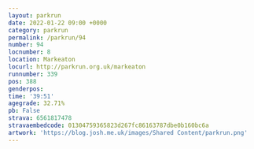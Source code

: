 ```yaml
---
layout: parkrun
date: 2022-01-22 09:00 +0000
category: parkrun
permalink: /parkrun/94
number: 94
locnumber: 8
location: Markeaton
locurl: http://parkrun.org.uk/markeaton
runnumber: 339
pos: 388
genderpos: 
time: '39:51'
agegrade: 32.71%
pb: False
strava: 6561817478
stravaembedcode: 01304759365823d267fc86163787dbe0b160bc6a
artwork: 'https://blog.josh.me.uk/images/Shared Content/parkrun.png'
---
```

